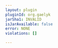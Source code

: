 ```yaml
---
layout: plugin
pluginId: org.gaelyk
jarSha1: INVALID
isJarAvailable: false
error: NONE
violations: []

---
```

